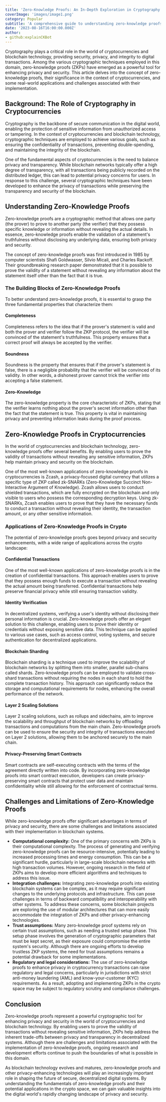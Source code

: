 ```yaml
---
title: 'Zero-Knowledge Proofs: An In-Depth Exploration in Cryptography'
coverImage: 'images/image1.png'
category: Popular
subtitle: 'A comprehensive guide to understanding zero-knowledge proofs, their significance in enhancing privacy and security in the crypto landscape, and their diverse applications.'
date: '2023-08-16T16:00:00.000Z'
author: 
- github:explainCKBot
---
```



Cryptography plays a critical role in the world of cryptocurrencies and blockchain technology, providing security, privacy, and integrity to digital transactions. Among the various cryptographic techniques employed in this domain, zero-knowledge proofs (ZKPs) have emerged as a powerful tool for enhancing privacy and security. This article delves into the concept of zero-knowledge proofs, their significance in the context of cryptocurrencies, and some real-world applications and challenges associated with their implementation.


## Background: The Role of Cryptography in Cryptocurrencies

Cryptography is the backbone of secure communication in the digital world, enabling the protection of sensitive information from unauthorized access or tampering. In the context of cryptocurrencies and blockchain technology, cryptographic techniques are employed to achieve various goals, such as ensuring the confidentiality of transactions, preventing double-spending, and maintaining the integrity of the blockchain.

One of the fundamental aspects of cryptocurrencies is the need to balance privacy and transparency. While blockchain networks typically offer a high degree of transparency, with all transactions being publicly recorded on the distributed ledger, this can lead to potential privacy concerns for users. In response to this challenge, several cryptographic techniques have been developed to enhance the privacy of transactions while preserving the transparency and security of the blockchain.


## Understanding Zero-Knowledge Proofs

Zero-knowledge proofs are a cryptographic method that allows one party (the prover) to prove to another party (the verifier) that they possess specific knowledge or information without revealing the actual details. In essence, zero-knowledge proofs enable the validation of a statement's truthfulness without disclosing any underlying data, ensuring both privacy and security.

The concept of zero-knowledge proofs was first introduced in 1985 by computer scientists Shafi Goldwasser, Silvio Micali, and Charles Rackoff. Their groundbreaking research paper demonstrated that it is possible to prove the validity of a statement without revealing any information about the statement itself other than the fact that it is true.


### The Building Blocks of Zero-Knowledge Proofs

To better understand zero-knowledge proofs, it is essential to grasp the three fundamental properties that characterize them:


#### Completeness

Completeness refers to the idea that if the prover's statement is valid and both the prover and verifier follow the ZKP protocol, the verifier will be convinced of the statement's truthfulness. This property ensures that a correct proof will always be accepted by the verifier.


#### Soundness

Soundness is the property that ensures that if the prover's statement is false, there is a negligible probability that the verifier will be convinced of its validity. In other words, a dishonest prover cannot trick the verifier into accepting a false statement.


#### Zero-Knowledge

The zero-knowledge property is the core characteristic of ZKPs, stating that the verifier learns nothing about the prover's secret information other than the fact that the statement is true. This property is vital in maintaining privacy and preventing information leaks during the proof process.


## Zero-Knowledge Proofs in Cryptocurrencies

In the world of cryptocurrencies and blockchain technology, zero-knowledge proofs offer several benefits. By enabling users to prove the validity of transactions without revealing any sensitive information, ZKPs help maintain privacy and security on the blockchain.

One of the most well-known applications of zero-knowledge proofs in cryptocurrencies is Zcash, a privacy-focused digital currency that utilizes a specific type of ZKP called zk-SNARKs (Zero-Knowledge Succinct Non-Interactive Argument of Knowledge). Zcash allows users to conduct shielded transactions, which are fully encrypted on the blockchain and only visible to users who possess the corresponding decryption keys. Using zk-SNARKs, Zcash enables users to prove that they have the necessary funds to conduct a transaction without revealing their identity, the transaction amount, or any other sensitive information.


### Applications of Zero-Knowledge Proofs in Crypto

The potential of zero-knowledge proofs goes beyond privacy and security enhancements, with a wide range of applications across the crypto landscape:


#### Confidential Transactions

One of the most well-known applications of zero-knowledge proofs is in the creation of confidential transactions. This approach enables users to prove that they possess enough funds to execute a transaction without revealing the actual amount being transferred. Confidential transactions help preserve financial privacy while still ensuring transaction validity.


#### Identity Verification

In decentralized systems, verifying a user's identity without disclosing their personal information is crucial. Zero-knowledge proofs offer an elegant solution to this challenge, enabling users to prove their identity or credentials without exposing sensitive data. This technique can be applied to various use cases, such as access control, voting systems, and secure authentication for decentralized applications.


#### Blockchain Sharding

Blockchain sharding is a technique used to improve the scalability of blockchain networks by splitting them into smaller, parallel sub-chains called shards. Zero-knowledge proofs can be employed to validate cross-shard transactions without requiring the nodes in each shard to hold the complete transaction history. This approach can significantly reduce the storage and computational requirements for nodes, enhancing the overall performance of the network.


#### Layer 2 Scaling Solutions

Layer 2 scaling solutions, such as rollups and sidechains, aim to improve the scalability and throughput of blockchain networks by offloading transactions and computations from the main chain. Zero-knowledge proofs can be used to ensure the security and integrity of transactions executed on Layer 2 solutions, allowing them to be anchored securely to the main chain.


#### Privacy-Preserving Smart Contracts

Smart contracts are self-executing contracts with the terms of the agreement directly written into code. By incorporating zero-knowledge proofs into smart contract execution, developers can create privacy-preserving smart contracts that protect user data and maintain confidentiality while still allowing for the enforcement of contractual terms.


## Challenges and Limitations of Zero-Knowledge Proofs

While zero-knowledge proofs offer significant advantages in terms of privacy and security, there are some challenges and limitations associated with their implementation in blockchain systems.



* **Computational complexity:** One of the primary concerns with ZKPs is their computational complexity. The process of generating and verifying zero-knowledge proofs can be resource-intensive, potentially leading to increased processing times and energy consumption. This can be a significant hurdle, particularly in large-scale blockchain networks with high transaction volumes. However, ongoing research in the field of ZKPs aims to develop more efficient algorithms and techniques to address this issue.
* **Integration challenges:** Integrating zero-knowledge proofs into existing blockchain systems can be complex, as it may require significant changes to the underlying protocols and infrastructure. This can pose challenges in terms of backward compatibility and interoperability with other systems. To address these concerns, some blockchain projects are exploring the use of modular architectures that can more easily accommodate the integration of ZKPs and other privacy-enhancing technologies.
* **Trust assumptions:** Many zero-knowledge proof systems rely on certain trust assumptions, such as needing a trusted setup phase. This setup phase involves the generation of cryptographic parameters that must be kept secret, as their exposure could compromise the entire system's security. Although there are ongoing efforts to develop trustless ZKP systems, the need for trust assumptions remains a potential drawback for some implementations.
* **Regulatory and legal considerations:** The use of zero-knowledge proofs to enhance privacy in cryptocurrency transactions can raise regulatory and legal concerns, particularly in jurisdictions with strict anti-money laundering (AML) and know-your-customer (KYC) requirements. As a result, adopting and implementing ZKPs in the crypto space may be subject to regulatory scrutiny and compliance challenges.


## Conclusion

Zero-knowledge proofs represent a powerful cryptographic tool for enhancing privacy and security in the world of cryptocurrencies and blockchain technology. By enabling users to prove the validity of transactions without revealing sensitive information, ZKPs help address the inherent trade-offs between privacy and transparency in decentralized systems. Although there are challenges and limitations associated with the implementation of zero-knowledge proofs, ongoing research and development efforts continue to push the boundaries of what is possible in this domain.

As blockchain technology evolves and matures, zero-knowledge proofs and other privacy-enhancing technologies will play an increasingly important role in shaping the future of secure, decentralized digital systems. By understanding the fundamentals of zero-knowledge proofs and their potential applications in the crypto space, we can gain valuable insights into the digital world's rapidly changing landscape of privacy and security.
